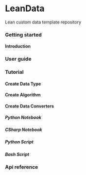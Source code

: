# LeanData

Lean custom data template repository

### Getting started

#### Introduction



### User guide

### Tutorial

#### Create Data Type

#### Create Algorithm

#### Create Data Converters

##### Python Notebook
##### CSharp Notebook
##### Python Script
##### Bash Script

### Api reference

